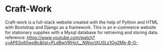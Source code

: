 # Craft-Work
Craft-work is a full-stack website created with the help of Python and HTML with Bootstrap and Django as a framework. This is an e-commerce website for stationary supplies with a Mysql database for retrieving and storing data.
reference: https://www.youtube.com/watch?v=APESx65wpBc&list=PLdBwVRHjcI__NWxctXUSLz1Gg2Mb-B-O-
